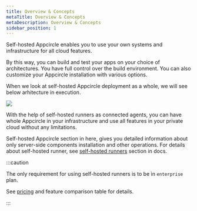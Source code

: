 ```yaml
---
title: Overview & Concepts
metaTitle: Overview & Concepts
metaDescription: Overview & Concepts
sidebar_position: 1
---
```



Self-hosted Appcircle enables you to use your own systems and infrastructure for all cloud features. 

By this way, you can build and test your apps on your choice of architectures. You have full control over the build environment. You can also customize your Appcircle installation with various options.

When we look at self-hosted Appcircle deployment as a whole, we will see below arhitecture in execution.

![](https://cdn.appcircle.io/docs/assets/self-hosted.drawio.png)

With the help of self-hosted runners as connected agents, you can have whole Appcircle in your infrastructure and use all features in your private cloud without any limitations.

Self-hosted Appcircle section in here, gives you detailed information about only server-side components installation and other operations. For details about self-hosted runner, see [self-hosted runners](../self-hosted-runner/overview.md) section in docs.

:::caution

The only requirement for using self-hosted runners is to be in `enterprise` plan.

See [pricing](https://appcircle.io/pricing) and feature comparison table for details.

:::
